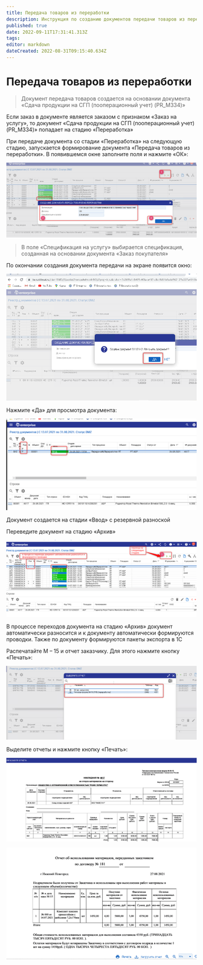 ```yaml
---
title: Передача товаров из переработки
description: Инструкция по созданию документов передачи товаров из переработки
published: true
date: 2022-09-11T17:31:41.313Z
tags: 
editor: markdown
dateCreated: 2022-08-31T09:15:40.634Z
---
```


# Передача товаров из переработки

>Документ передача товаров создается на основании документа «Сдача продукции на СГП (пооперационный учет) (PR\_M334)»

Если заказ в документе является заказом с признаком «Заказ на услугу», то документ «Сдача продукции на СГП (пооперационный учет) (PR\_M334)» попадает на стадию «Переработка»

При передаче документа со стадии «Переработка» на следующую стадию, запускается формирование документа «Передача товаров из переработки». В появившемся окне заполните поля и нажмите «ОК»:

![](<../../../assets/0 (9).png>)

>В поле «Спецификация на услугу» выбирается спецификация, созданная на основании документа «Заказ покупателя»


По окончании создания документа передачи на экране появится окно:

![](<../../../assets/1 (8).png>)

Нажмите «Да» для просмотра документа:

![](<../../../assets/2 (26).png>)

Документ создается на стадии «Ввод» с резервной разноской

Переведите документ на стадию «Архив»

![](<../../../assets/3 (56).png>)

В процессе переходов документа на стадию «Архив» документ автоматически разносится и к документу автоматически формируются проводки. Также по документу формируются пакеты экспорта в 1С

Распечатайте М – 15 и отчет заказчику. Для этого нажмите кнопку «Печать»:

![](<../../../assets/4 (92).png>)

Выделите отчеты и нажмите кнопку «Печать»:

![](<../../../assets/5 (69).png>)

![](<../../../assets/6 (31).png>)
